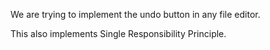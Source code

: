 We are trying to implement the undo button in any file editor.

This also implements Single Responsibility Principle.